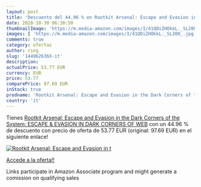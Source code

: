 ```yaml
---
layout: post
title: 'Descuento del 44.96 % en Rootkit Arsenal: Escape and Evasion in t'
date: 2020-10-30 06:30:50
thumbnailImage: 'https://m.media-amazon.com/images/I/41QDiZHOkkL._SL200_.jpg'
images: [ 'https://m.media-amazon.com/images/I/41QDiZHOkkL._SL200_.jpg' ]
comments: true
category: ofertas
author: ring
slug: '144962636X-it'
description:
actualPrice: 53.77 EUR
currency: EUR
price: 53.77
comparePrice: 97.69 EUR
inStock: true
prodname: 'Rootkit Arsenal: Escape and Evasion in the Dark Corners of the System: ESCAPE & EVASION IN DARK CORNERS OF WEB'
country: 'it'
---
```


Tienes [Rootkit Arsenal: Escape and Evasion in the Dark Corners of the System: ESCAPE & EVASION IN DARK CORNERS OF WEB](https://www.amazon.it/dp/144962636X/?tag=tolees00-21) con un 44.96 % de descuento con precio de oferta de 53.77 EUR (original: 97.69 EUR) en el siguiente enlace!

[![Rootkit Arsenal: Escape and Evasion in t](https://m.media-amazon.com/images/I/41QDiZHOkkL._SL200_.jpg)](https://www.amazon.it/dp/144962636X/?tag=tolees00-21)

[Accede a la oferta!!](https://www.amazon.it/dp/144962636X/?tag=tolees00-21)

Links participate in Amazon Associate program and might generate a comission on qualifying sales


